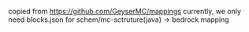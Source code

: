 copied from https://github.com/GeyserMC/mappings
currently, we only need blocks.json for schem/mc-sctruture(java) -> bedrock mapping

